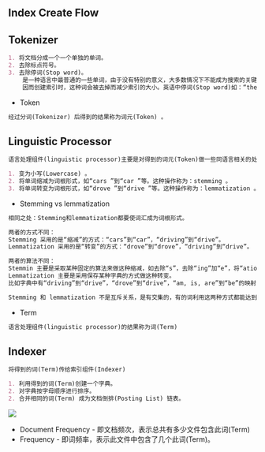## Index Create Flow

## Tokenizer
```md
1. 将文档分成一个一个单独的单词。
2. 去除标点符号。
3. 去除停词(Stop word)。
    是一种语言中最普通的一些单词，由于没有特别的意义，大多数情况下不能成为搜索的关键词，
    因而创建索引时，这种词会被去掉而减少索引的大小。英语中停词(Stop word)如：“the”,“a”，“this”等。
```
* Token
```md
经过分词(Tokenizer) 后得到的结果称为词元(Token) 。
```

## Linguistic Processor
```md
语言处理组件(linguistic processor)主要是对得到的词元(Token)做一些同语言相关的处理。
```
```md
1. 变为小写(Lowercase) 。
2. 将单词缩减为词根形式，如“cars ”到“car ”等。这种操作称为：stemming 。
3. 将单词转变为词根形式，如“drove ”到“drive ”等。这种操作称为：lemmatization 。
```
* Stemming vs lemmatization
```md
相同之处：Stemming和lemmatization都要使词汇成为词根形式。

两者的方式不同：
Stemming 采用的是“缩减”的方式：“cars”到“car”，“driving”到“drive”。
Lemmatization 采用的是“转变”的方式：“drove”到“drove”，“driving”到“drive”。

两者的算法不同：
Stemmin 主要是采取某种固定的算法来做这种缩减，如去除“s”，去除“ing”加“e”，将“ational”变为“ate”，将“tional”变为“tion”。
Lemmatization 主要是采用保存某种字典的方式做这种转变。
比如字典中有“driving”到“drive”，“drove”到“drive”，“am, is, are”到“be”的映射，做转变时，只要查字典就可以了。

Stemming 和 lemmatization 不是互斥关系，是有交集的，有的词利用这两种方式都能达到相同的转换。
```
* Term
```md
语言处理组件(linguistic processor)的结果称为词(Term) 
```

## Indexer
```md
将得到的词(Term)传给索引组件(Indexer)
```
```md
1. 利用得到的词(Term)创建一个字典。
2. 对字典按字母顺序进行排序。
2. 合并相同的词(Term) 成为文档倒排(Posting List) 链表。
```
![](../z_pic/posting-list.png)
* Document Frequency - 即文档频次，表示总共有多少文件包含此词(Term)
* Frequency - 即词频率，表示此文件中包含了几个此词(Term)。

